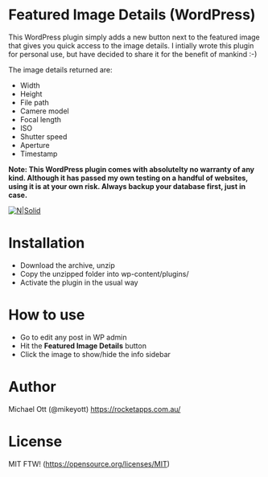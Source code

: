 # Featured Image Details (WordPress)

This WordPress plugin simply adds a new button next to the featured image that gives you quick access to the image details. I intially wrote this plugin for personal use, but have decided to share it for the benefit of mankind :-)

The image details returned are:

  - Width
  - Height
  - File path
  - Camere model
  - Focal length
  - ISO
  - Shutter speed
  - Aperture
  - Timestamp

**Note: This WordPress plugin comes with absolutelty no warranty of any kind. Although it has passed my own testing on a handful of websites, using it is at your own risk. Always backup your database first, just in case.**

[![N|Solid](https://i.imgur.com/NGa5CHS.jpg)](https://rocketapps.com.au/)

# Installation

  - Download the archive, unzip
  - Copy the unzipped folder into wp-content/plugins/
  - Activate the plugin in the usual way

# How to use

  - Go to edit any post in WP admin
  - Hit the **Featured Image Details** button
  - Click the image to show/hide the info sidebar

# Author
Michael Ott (@mikeyott)
https://rocketapps.com.au/

# License

MIT FTW! (https://opensource.org/licenses/MIT)
